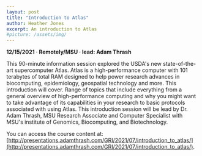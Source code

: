 ```yaml
---
layout: post
title: "Introduction to Atlas"
author: Heather Jones
excerpt: An introduction to Atlas
#picture: /assets/img/
---
```


**12/15/2021 &middot;   Remotely/MSU   &middot;   lead: Adam Thrash**   


This 90-minute information session explored the USDA's new state-of-the-art supercomputer Atlas.  Atlas is a high-performance computer with 101 terabytes of total RAM designed to help power research advances in biocomputing, epidemiology, geospatial technology and more.  This introduction will cover. Range of topics that include everything from a general overview of high-performance computing and why you might want to take advantage of its capabilities in your research to basic protocols associated with using Atlas.  This introduction session will be lead by Dr. Adam Thrash, MSU Research Associate and Computer Specialist with MSU's institute of Genomics, Biocomputing, and Biotechnology. 

You can access the course content at: [http://presentations.adamthrash.com/GRI/2021/07/introduction_to_atlas/](http://presentations.adamthrash.com/GRI/2021/07/introduction_to_atlas/). 
 

